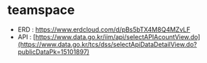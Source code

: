 # teamspace

- ERD : https://www.erdcloud.com/d/pBs5bTX4M8Q4MZvLF
- API : [https://www.data.go.kr/iim/api/selectAPIAcountView.do](https://www.data.go.kr/tcs/dss/selectApiDataDetailView.do?publicDataPk=15101897)
